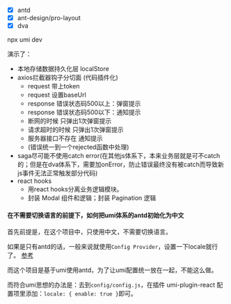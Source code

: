 - [x] antd
- [x] ant-design/pro-layout
- [x] dva

npx umi dev

演示了：

- 本地存储数据持久化层 localStore
- axios拦截器钩子分切面 (代码插件化)
  - request 带上token
  - request 设置baseUrl
  - response 错误状态码500以上：弹窗提示
  - response 错误状态码500以下：通知提示
  - 断网的时候 只弹出1次弹窗提示
  - 请求超时的时候 只弹出1次弹窗提示
  - 服务器接口不存在 通知提示
  - (错误统一到一个rejected函数中处理)
- saga尽可能不使用catch error(在其他js体系下，本来业务层就是可不catch的；但是在dva体系下，需要加onError，防止错误最终没有被catch而导致新js事件无法正常触发部分代码)
- react hooks
  - 用react hooks分离业务逻辑模块。
  - 封装 Modal 组件和逻辑；封装 Pagination 逻辑



#### 在不需要切换语言的前提下，如何把umi体系的antd初始化为中文

首先前提是，在这个项目中，只使用中文，不需要切换语言。

如果是只有antd的话，一般来说就使用`Config Provider`，设置一下locale就行了。 [参考](https://ant.design/components/config-provider-cn/)

而这个项目是基于umi使用antd，为了让umi配置统一放在一起，不能这么做。

而符合umi思想的办法是：去到`config/config.js`，在插件 umi-plugin-react 配置项里添加：`locale: { enable: true }`即可。

